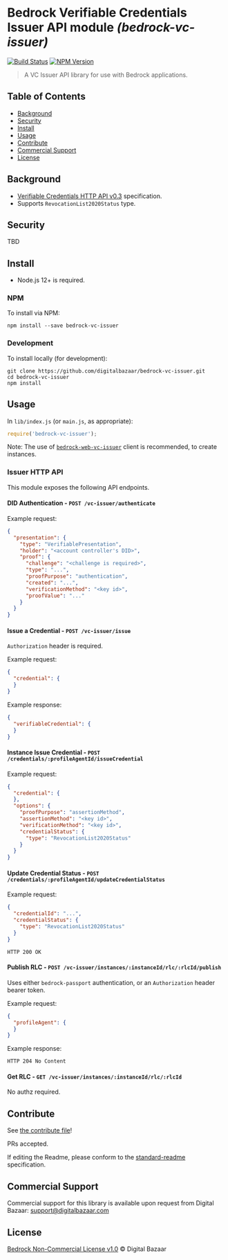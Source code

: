 # Bedrock Verifiable Credentials Issuer API module _(bedrock-vc-issuer)_

[![Build Status](https://img.shields.io/github/workflow/status/digitalbazaar/bedrock-vc-issuer/Node.js%20CI)](https://github.com/digitalbazaar/bedrock-vc-issuer/actions?query=workflow%3A%22Node.js+CI%22)
[![NPM Version](https://img.shields.io/npm/v/bedrock-vc-issuer.svg)](https://npm.im/bedrock-vc-issuer)

> A VC Issuer API library for use with Bedrock applications.

## Table of Contents

- [Background](#background)
- [Security](#security)
- [Install](#install)
- [Usage](#usage)
- [Contribute](#contribute)
- [Commercial Support](#commercial-support)
- [License](#license)

## Background

* [Verifiable Credentials HTTP API v0.3](https://w3c-ccg.github.io/vc-http-api/) specification.
* Supports `RevocationList2020Status` type.

## Security

TBD

## Install

- Node.js 12+ is required.

### NPM

To install via NPM:

```
npm install --save bedrock-vc-issuer
```

### Development

To install locally (for development):

```
git clone https://github.com/digitalbazaar/bedrock-vc-issuer.git
cd bedrock-vc-issuer
npm install
```

## Usage

In `lib/index.js` (or `main.js`, as appropriate):

```js
require('bedrock-vc-issuer');
```

Note: The use of [`bedrock-web-vc-issuer`](https://github.com/digitalbazaar/bedrock-web-vc-issuer) client is recommended,
to create instances.

### Issuer HTTP API

This module exposes the following API endpoints.

#### DID Authentication - `POST /vc-issuer/authenticate`

Example request:

```json
{
  "presentation": {
    "type": "VerifiablePresentation",
    "holder": "<account controller's DID>",
    "proof": {
      "challenge": "<challenge is required>",
      "type": "...",
      "proofPurpose": "authentication",
      "created": "...",
      "verificationMethod": "<key id>",
      "proofValue": "..."
    }
  }
}
```

#### Issue a Credential - `POST /vc-issuer/issue`
`Authorization` header is required.

Example request:

```json
{
  "credential": {
  }
}
```

Example response:

```json
{
  "verifiableCredential": {
  }
}
```

#### Instance Issue Credential - `POST /credentials/:profileAgentId/issueCredential`

Example request:

```json
{
  "credential": {
  },
  "options": {
    "proofPurpose": "assertionMethod", 
    "assertionMethod": "<key id>", 
    "verificationMethod": "<key id>", 
    "credentialStatus": {
      "type": "RevocationList2020Status"
    }
  }
}
```

#### Update Credential Status - `POST /credentials/:profileAgentId/updateCredentialStatus`

Example request:

```json
{
  "credentialId": "...",
  "credentialStatus": {
    "type": "RevocationList2020Status"
  }
}
```

`HTTP 200 OK`

#### Publish RLC - `POST /vc-issuer/instances/:instanceId/rlc/:rlcId/publish`
Uses either `bedrock-passport` authentication, or an `Authorization` header bearer token.

Example request:

```json
{
  "profileAgent": {
  }
}
```

Example response:

```
HTTP 204 No Content
```

#### Get RLC - `GET /vc-issuer/instances/:instanceId/rlc/:rlcId`

No authz required.

## Contribute

See [the contribute file](https://github.com/digitalbazaar/bedrock/blob/master/CONTRIBUTING.md)!

PRs accepted.

If editing the Readme, please conform to the
[standard-readme](https://github.com/RichardLitt/standard-readme) specification.

## Commercial Support

Commercial support for this library is available upon request from
Digital Bazaar: support@digitalbazaar.com

## License

[Bedrock Non-Commercial License v1.0](LICENSE.md) © Digital Bazaar
